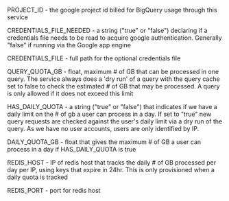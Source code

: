 PROJECT_ID - the google project id billed for BigQuery usage through this service

CREDENTIALS_FILE_NEEDED - a string ("true" or "false") declaring if a credentials file 
needs to be read to acquire google authentication. Generally "false" if running via the Google app engine

CREDENTIALS_FILE - full path for the optional credentials file

QUERY_QUOTA_GB - float, maximum # of GB that can be processed in one query. The service always does a 'dry run' of a query
with the query cache set to false to check the estimated # of GB that may be processed. A query is only allowed 
if it does not exceed this limit

HAS_DAILY_QUOTA - a string ("true" or "false") that indicates if we have a daily limit on
the # of gb a user can process in a day. If set to "true" new query requests are checked against 
the user's daily limit via a dry run of the query. As we have no user accounts, users are only 
identified by IP. 

DAILY_QUOTA_GB - float that gives the maximum # of GB a user can process in a day if HAS_DAILY_QUOTA is true

REDIS_HOST - IP of redis host that tracks the daily # of GB processed per day per IP, using keys that expire in 24hr. 
This is only provisioned when a daily quota is tracked

REDIS_PORT - port for redis host